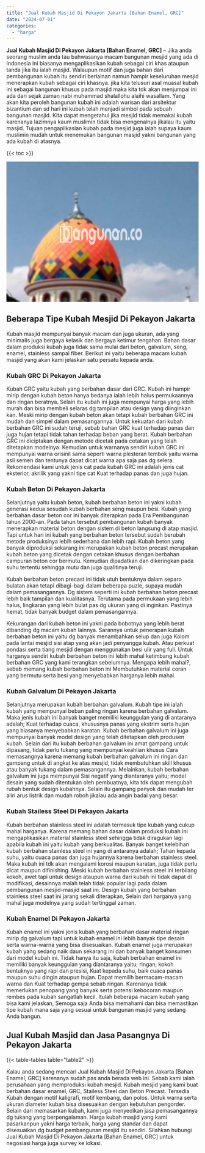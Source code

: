 ```yaml
---
title: "Jual Kubah Masjid Di Pekayon Jakarta [Bahan Enamel, GRC]"
date: "2024-07-01"
categories: 
  - "harga"
---
```


**Jual Kubah Masjid Di Pekayon Jakarta \[Bahan Enamel, GRC\]** – Jika anda seorang muslim anda tau bahwasanya macam bangunan mesjid yang ada di Indonesia ini biasanya mengaplikasikan kubah sebagai ciri khas ataupun tanda jika itu ialah masjid. Walaupun motif dan juga bahan dari pembangunan kubah itu sendiri berlainan namun hampir keseluruhan mesjid menerapkan kubah sebagai ciri khasnya. jika kita telusuri asal muasal kubah ini sebagai bangunan khusus pada masjid maka kita tdk akan menjumpai ini ada dari sejak zaman nabi muhammad shalallohu alaihi wasallam. Yang akan kita peroleh bangunan kubah ini adalah warisan dari arsitektur bizantium dan sd hari ini kubah telah menjadi simbol pada sebuah bangunan masjid. Kita dapat mengetahui jika mesjid tidak memakai kubah karenanya lazimnya kaum muslimin tidak bisa mengenalnya jikalau itu yaitu masjid. Tujuan pengaplikasian kubah pada mesjid juga ialah supaya kaum muslimin mudah untuk menemukan bangunan masjid yakni bangunan yang ada kubah di atasnya.

{{< toc >}}

![Jual Kubah Masjid Di Pekayon Jakarta [Bahan Enamel, GRC]](/images/jual-kubah-masjid-08.png)

## Beberapa Tipe Kubah Mesjid Di Pekayon Jakarta

Kubah masjid mempunyai banyak macam dan juga ukuran, ada yang minimalis juga bergaya kelasik dan bergaya ketimur tengahan. Bahan dasar dalam produksi kubah juga tidak sama mulai dari beton, galvalum, seng, enamel, stainless sampai fiber. Berikut ini yaitu beberapa macam kubah masjid yang akan kami jelaskan satu persatu kepada anda.

### Kubah GRC Di Pekayon Jakarta

Kubah GRC yaitu kubah yang berbahan dasar dari GRC. Kubah ini hampir mirip dengan kubah beton hanya bedanya ialah lebih halus permukaannya dan ringan beratnya. Selain itu kubah ini juga mempunyai harga yang lebih murah dan bisa membeli selaras dg tampilan atau design yang diinginkan kan. Meski mirip dengan kubah beton akan tetapi kubah berbahan GRC ini mudah dan simpel dalam pemasangannya. Untuk kekuatan dari kubah berbahan GRC ini sudah teruji, sebab bahan GRC kuat terhadap panas dan juga hujan tetapi tidak tahan terhadap beban yang berat. Kubah berbahan GRC ini diciptakan dengan metode dicetak pada cetakan yang telah ditetapkan modelnya. Kemudian untuk warnanya sendiri kubah GRC ini mempunyai warna orisinil sama seperti warna plesteran tembok yaitu warna asli semen dan tentunya dapat dicat warna apa saja pas dg selera. Rekomendasi kami untuk jenis cat pada kubah GRC ini adalah jenis cat eksterior, akrilik yang yakni tipe cat Kuat terhadap panas dan juga hujan.

### Kubah Beton Di Pekayon Jakarta

Selanjutnya yaitu kubah beton, kubah berbahan beton ini yakni kubah generasi kedua sesudah kubah berbahan seng maupun besi. Kubah yang berbahan dasar beton cor ini banyak diterapkan pada Era Pembangunan tahun 2000-an. Pada tahun tersebut pembangunan kubah banyak menerapkan material beton dengan sistem di beton langsung di atap masjid. Tapi untuk hari ini kubah yang berbahan beton tersebut sudah berubah metode produksinya lebih sederhana dan lebih rapi. Kubah beton yang banyak diproduksi sekarang ini merupakan kubah beton precast merupakan kubah beton yang dicetak dengan cetakan khusus dengan berbahan campuran beton cor bermutu. Kemudian dipadatkan dan dikeringkan pada suhu tertentu sehingga mutu dan juga qualitinya teruji.

Kubah berbahan beton precast ini tidak utuh bentuknya dalam separo bulatan akan tetapi dibagi-bagi dalam beberapa puzle, supaya mudah dalam pemasangannya. Dg sistem seperti ini kubah berbahan beton precast lebih baik tampilan dan kualitasnya. Terutama pada permukaan yang lebih halus, lingkaran yang lebih bulat pas dg ukuran yang di inginkan. Pastinya hemat, tidak banyak budget dalam pemasangannya.

Kekurangan dari kubah beton ini yakni pada bobotnya yang lebih berat dibanding dg macam kubah lainnya. Sarannya untuk penerapan kubah berbahan beton ini yaitu dg banyak menambahkan selup dan juga Kolom pada lantai mesjid sisi atap yang akan jadi penyangga kubah. Atau perkuat pondasi serta tiang mesjid dengan menggunakan besi ulir yang full. Untuk harganya sendiri kubah berbahan beton ini lebih mahal ketimbang kubah berbahan GRC yang kami terangkan sebelumnya. Mengapa lebih mahal?, sebab memang kubah berbahan beton ini Membutuhkan material coran yang bermutu serta besi yang menyebabkan harganya lebih mahal.

### Kubah Galvalum Di Pekayon Jakarta

Selanjutnya merupakan kubah berbahan galvalum. Kubah tipe ini ialah kubah yang mempunyai beban paling ringan karena berbahan galvalum. Maka jenis kubah ini banyak banget memiliki keunggulan yang di antaranya adalah; Kuat terhadap cuaca, khususnya panas yang ekstrim serta hujan yang biasanya menyebabkan karatan. Kubah berbahan galvalum ini juga mempunyai banyak model design yang telah ditetapkan oleh produsen kubah. Selain dari itu kubah berbahan galvalum ini amat gampang untuk dipasang, tidak perlu tukang yang mempunyai keahlian khusus Cara memasangnya karena memang kubah berbahan galvalum ini ringan dan gampang untuk di angkat ke atas mesjid, tidak membutuhkan skill khusus atau banyak tukang dalam pemasangannya. Melainkan, kubah berbahan galvalum ini juga mempunyai Sisi negatif yang diantaranya yaitu; model desain yang sudah ditentukan oleh pembuatnya, kita tdk dapat mengubah rubah bentuk design kubahnya. Selain itu gampang penyok dan mudah ter aliri arus listrik dan mudah roboh jikalau ada angin badai yang besar.

### Kubah Stailess Steel Di Pekayon Jakarta

Kubah berbahan stainless steel ini adalah termasuk tipe kubah yang cukup mahal harganya. Karena memang bahan dasar dalam produksi kubah ini mengaplikasikan material stainless steel sehingga tidak diragukan lagi apabila kubah ini yaitu kubah yang berkualitas. Banyak banget kelebihan kubah berbahan stainless steel ini yang di antaranya adalah; Tahan kepada suhu, yaitu cuaca panas dan juga hujannya karena berbahan stainless steel. Maka kubah ini tdk akan mengalami korosi maupun karatan, juga tidak perlu dicat maupun difinishing. Meski kubah berbahan stainless steel ini terbilang kokoh, awet tapi untuk design ataupun warna dari kubah ini tidak dapat di modifikasi, desainnya malah telah tidak popular lagi pada dalam pembangunan mesjid-masjid saat ini. Design kubah yang berbahan stainless steel saat ini jarang sekali diterapkan, Selain dari harganya yang mahal juga modelnya yang sudah tertinggal zaman.

### Kubah Enamel Di Pekayon Jakarta

Kubah enamel ini yakni jenis kubah yang berbahan dasar material ringan mirip dg galvalum tapi untuk kubah enamel ini lebih banyak tipe desain serta warna-warna yang bisa disesuaikan. Kubah enamel juga merupakan kubah yang sedang naik daun sekarang ini dan banyak banget konsumen dari model kubah ini. Tidak hanya itu saja, kubah berbahan enamel ini memiliki banyak keunggulan yang diantaranya yaitu; ringan, kokoh bentuknya yang rapi dan presisi, Kuat kepada suhu, baik cuaca panas maupun suhu dingin ataupun hujan. Dapat memilih bermacam-macam warna dan Kuat terhadap gempa sebab ringan. Karenanya tidak memerlukan penopang yang banyak serta potensi kebocoran maupun rembes pada kubah sangatlah kecil. Itulah beberapa macam kubah yang bisa kami jelaskan, Semoga saja Anda bisa memahami dan bisa memastikan tipe kubah mana saja yang sesuai untuk bangunan masjid yang sedang Anda bangun.

## Jual Kubah Masjid dan Jasa Pasangnya Di Pekayon Jakarta

{{< table-tables table="table2" >}}

Kalau anda sedang mencari Jual Kubah Masjid Di Pekayon Jakarta \[Bahan Enamel, GRC\] karenanya sudah pas anda berada web ini. Sebab kami ialah perusahaan yang memproduksi kubah mesjid. Kubah mesjid yang kami buat berbahan dasar enamel, GRC, Stailess Steel dan Beton Precast. Tersedia Kubah dengan motif kaligrafi, motif kembang, dan polos. Untuk warna serta ukuran diameter kubah bisa disesuaikan dengan kebutuhan pengorder. Selain dari memasarkan kubah, kami juga menyedikan jasa pemasangannya dg tukang yang berpengalaman. Harga kubah masjid yang kami pasarkanpun yakni harga terbaik, harga yang standar dan dapat disesuaikan dg budget pembangunan mesjid itu sendiri. Silahkan hubungi Jual Kubah Masjid Di Pekayon Jakarta \[Bahan Enamel, GRC\] untuk negosiasi harga juga survey ke lokasi.
